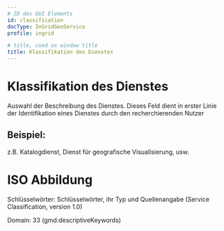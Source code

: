 ```yaml
---
# ID des GUI Elements
id: classification
docType: InGridGeoService
profile: ingrid

# title, used as window title
title: Klassifikation des Dienstes
---
```


# Klassifikation des Dienstes

Auswahl der Beschreibung des Dienstes. Dieses Feld dient in erster Linie der Identifikation eines Dienstes durch den recherchierenden Nutzer

## Beispiel:

z.B. Katalogdienst, Dienst für geografische Visualisierung, usw.

# ISO Abbildung

Schlüsselwörter: Schlüsselwörter, ihr Typ und Quellenangabe (Service Classification, version 1.0)

Domain: 33 (gmd:descriptiveKeywords)
